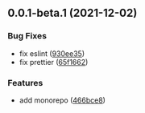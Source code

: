 ## 0.0.1-beta.1 (2021-12-02)


### Bug Fixes

* fix eslint ([930ee35](https://github.com/sishenhei7/blog-monorepo/commit/930ee35e5adab3c9df2ff2931078f2439ea19d72))
* fix prettier ([65f1662](https://github.com/sishenhei7/blog-monorepo/commit/65f16626c427a12a68d95970628a8bde9d0abb75))


### Features

* add monorepo ([466bce8](https://github.com/sishenhei7/blog-monorepo/commit/466bce83ed90301f8154425d8ed08279a81a02a3))



